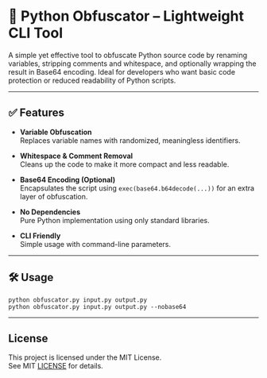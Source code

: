 # 🔐 Python Obfuscator – Lightweight CLI Tool

A simple yet effective tool to obfuscate Python source code by renaming variables, stripping comments and whitespace, and optionally wrapping the result in Base64 encoding. Ideal for developers who want basic code protection or reduced readability of Python scripts.

---

## ✅ Features

- **Variable Obfuscation**  
  Replaces variable names with randomized, meaningless identifiers.

- **Whitespace & Comment Removal**  
  Cleans up the code to make it more compact and less readable.

- **Base64 Encoding (Optional)**  
  Encapsulates the script using `exec(base64.b64decode(...))` for an extra layer of obfuscation.

- **No Dependencies**  
  Pure Python implementation using only standard libraries.

- **CLI Friendly**  
  Simple usage with command-line parameters.

---

## 🛠️ Usage

```yarn
python obfuscator.py input.py output.py
python obfuscator.py input.py output.py --nobase64
```

---

## License

This project is licensed under the MIT License.  
See MIT [LICENSE](LICENSE) for details.
